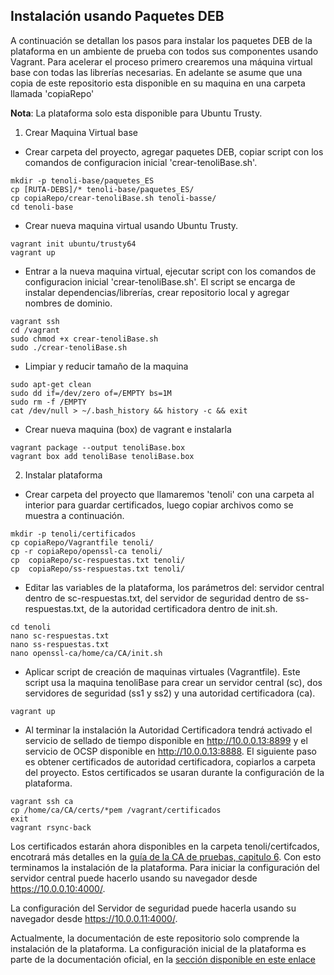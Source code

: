 
## Instalación usando Paquetes DEB

A continuación se detallan los pasos para instalar los paquetes DEB de la plataforma en un ambiente de prueba con todos sus componentes usando Vagrant. Para acelerar el proceso primero crearemos una máquina virtual base con todas las librerías necesarias. En adelante se asume que una copia de este repositorio esta disponible en su maquina en una carpeta llamada 'copiaRepo'

**Nota**: La plataforma solo esta disponible para Ubuntu Trusty.


1. Crear Maquina Virtual base 

* Crear carpeta del proyecto, agregar paquetes DEB, copiar script con los comandos de configuracion inicial 'crear-tenoliBase.sh'.

```
mkdir -p tenoli-base/paquetes_ES
cp [RUTA-DEBS]/* tenoli-base/paquetes_ES/
cp copiaRepo/crear-tenoliBase.sh tenoli-basse/
cd tenoli-base
```

* Crear nueva maquina virtual usando Ubuntu Trusty.

```
vagrant init ubuntu/trusty64
vagrant up

```

* Entrar a la nueva maquina virtual, ejecutar script con los comandos de configuracion inicial 'crear-tenoliBase.sh'. El script se encarga de instalar dependencias/librerías, crear repositorio local y agregar nombres de dominio.

```
vagrant ssh
cd /vagrant
sudo chmod +x crear-tenoliBase.sh
sudo ./crear-tenoliBase.sh
```

* Limpiar y reducir tamaño de la maquina 

```
sudo apt-get clean
sudo dd if=/dev/zero of=/EMPTY bs=1M
sudo rm -f /EMPTY
cat /dev/null > ~/.bash_history && history -c && exit
```

* Crear nueva maquina (box) de vagrant e instalarla

```
vagrant package --output tenoliBase.box
vagrant box add tenoliBase tenoliBase.box
```

2. Instalar plataforma 

* Crear carpeta del proyecto que llamaremos 'tenoli' con una carpeta al interior para guardar certificados, luego copiar archivos como se muestra a continuación. 

```
mkdir -p tenoli/certificados
cp copiaRepo/Vagrantfile tenoli/
cp -r copiaRepo/openssl-ca tenoli/
cp  copiaRepo/sc-respuestas.txt tenoli/
cp  copiaRepo/ss-respuestas.txt tenoli/
```

* Editar las variables de la plataforma, los parámetros del: servidor central dentro de  sc-respuestas.txt, del servidor de seguridad dentro de ss-respuestas.txt, de la autoridad certificadora dentro de init.sh.

```
cd tenoli
nano sc-respuestas.txt
nano ss-respuestas.txt
nano openssl-ca/home/ca/CA/init.sh
```

* Aplicar script de creación de maquinas virtuales (Vagrantfile). Este script usa la maquina tenoliBase para crear un servidor central (sc), dos servidores de seguridad (ss1 y ss2) y una autoridad certificadora (ca).

```
vagrant up

```

* Al terminar la instalación la Autoridad Certificadora tendrá activado el servicio de sellado de tiempo disponible en http://10.0.0.13:8899 y el servicio de  OCSP disponible en  http://10.0.0.13:8888. El siguiente paso es obtener certificados de autoridad certificadora, copiarlos a carpeta del proyecto. Estos certificados se usaran durante la configuración de la plataforma. 


```
vagrant ssh ca
cp /home/ca/CA/certs/*pem /vagrant/certificados
exit
vagrant rsync-back
```

Los certificados estarán ahora disponibles en la carpeta tenoli/certifcados, encotrará más detalles en la [guía de la CA de pruebas, capitulo 6](https://github.com/ria-ee/X-Road/blob/develop/ansible/TESTCA.md). Con esto terminamos la instalación de la plataforma. Para iniciar la configuración del servidor central puede hacerlo usando su navegador desde https://10.0.0.10:4000/.

La configuración del Servidor de seguridad puede hacerla usando su navegador desde https://10.0.0.11:4000/.

Actualmente, la documentación de este repositorio solo comprende la instalación de la plataforma. La configuración inicial de la plataforma es parte de la documentación oficial, en la [sección disponible en este enlace](https://github.com/ria-ee/X-Road/blob/develop/doc/Manuals/ig-cs_x-road_6_central_server_installation_guide.md#3-initial-configuration)


  


